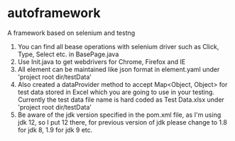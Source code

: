 # autoframework
A framework based on selenium and testng

1. You can find all bease operations with selenium driver such as Click, Type, Select etc. in BasePage.java
2. Use Init.java to get webdrivers for Chrome, Firefox and IE
3. All element can be maintained like json format in element.yaml under 'project root dir/testData'
4. Also created a dataProvider method to accept Map<Object, Object> for test data stored in Excel which you are going to use in your testing. Currently the test data file name is hard coded as Test Data.xlsx under 'project root dir/testData'
5. Be aware of the jdk version specified in the pom.xml file, as I'm using jdk 12, so I put 12 there, for previous version of jdk please change to 1.8 for jdk 8, 1.9 for jdk 9 etc.
